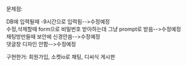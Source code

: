 문제점:

DB에 입력될때 -9시간으로 입력됨-->수정예정<br>
수정,삭제할때 form으로 비밀번호 받아하는데 그냥 prompt로 받음-->수정예정<br>
채팅방만들때 보안에 신경안씀-->수정예정<br>
댓글창 디자인 안함-->수정예정<br>

구현한거:
회원가입, 소켓io로 채팅, 디씨식 게시판
